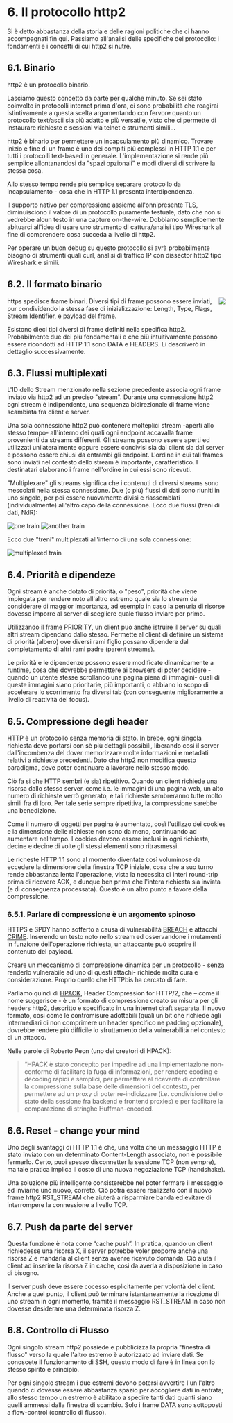 # 6. Il protocollo http2

Si è detto abbastanza della storia e delle ragioni politiche che ci hanno accompagnati fin qui. Passiamo all'analisi delle specifiche del protocollo: i fondamenti e i concetti di cui http2 si nutre.

## 6.1. Binario

http2 è un protocollo binario.

Lasciamo questo concetto da parte per qualche minuto. Se sei stato coinvolto in protocolli internet prima d'ora, ci sono probabilità che reagirai istintivamente a questa scelta argomentando con fervore quanto un protocollo text/ascii sia più adatto e più versatile, visto che ci permette di instaurare richieste e sessioni via telnet e strumenti simili...

http2 è binario per permettere un incapsulamento più dinamico. Trovare inizio e fine di un frame è uno dei compiti più complessi in HTTP 1.1 e per tutti i protocolli text-based in generale. L'implementazione si rende più semplice allontanandosi da "spazi opzionali" e modi diversi di scrivere la stessa cosa.

Allo stesso tempo rende più semplice separare protocollo da incapsulamento - cosa che in HTTP 1.1 presenta interdipendenza.

Il supporto nativo per compressione assieme all'onnipresente TLS, diminuisciono il valore di un protocollo puramente testuale, dato che non si vedrebbe alcun testo in una capture on-the-wire. Dobbiamo semplicemente abituarci all'idea di usare uno strumento di cattura/analisi tipo Wireshark al fine di comprendere cosa succeda a livello di http2.

Per operare un buon debug su questo protocollo si avrà probabilmente bisogno di strumenti quali curl, analisi di traffico IP con dissector http2 tipo Wireshark e simili.

## 6.2. Il formato binario

<img style="float: right;" src="https://raw.githubusercontent.com/bagder/http2-explained/master/images/frame-layout.png" />

https spedisce frame binari. Diversi tipi di frame possono essere inviati, pur condividendo la stessa fase di inizializzazione: Length, Type, Flags, Stream Identifier, e payload del frame.

Esistono dieci tipi diversi di frame definiti nella specifica http2. Probabilmente due dei più fondamentali e che più intuitivamente possono essere ricondotti ad HTTP 1.1 sono DATA e HEADERS. Li descriverò in dettaglio successivamente.

## 6.3. Flussi multiplexati

L'ID dello Stream menzionato nella sezione precedente associa ogni frame inviato via http2 ad un preciso "stream". Durante una connessione http2 ogni stream è indipendente, una sequenza bidirezionale di frame viene scambiata fra client e server.

Una sola connessione http2 può contenere molteplici stream -aperti allo stesso tempo- all'interno dei quali ogni endpoint accavalla frame provenienti da streams differenti. Gli streams possono essere aperti ed utilizzati unilateralmente oppure essere condivisi sia dal client sia dal server e possono essere chiusi da entrambi gli endpoint. L'ordine in cui tali frames sono inviati nel contesto dello stream è importante, caratteristico. I destinatari elaborano i frame nell'ordine in cui essi sono ricevuti.

"Multiplexare" gli streams significa che i contenuti di diversi streams sono mescolati nella stessa connessione. Due (o più) flussi di dati sono riuniti in uno singolo, per poi essere nuovamente divisi e riassemblati (individualmente) all'altro capo della connessione. Ecco due flussi (treni di dati, NdR):

![one train](https://raw.githubusercontent.com/bagder/http2-explained/master/images/train-justin.jpg)
![another train](https://raw.githubusercontent.com/bagder/http2-explained/master/images/train-ikea.jpg)

Ecco due "treni" multiplexati all'interno di una sola connessione:

![multiplexed train](https://raw.githubusercontent.com/bagder/http2-explained/master/images/train-multiplexed.jpg)

## 6.4. Priorità e dipendeze

Ogni stream è anche dotato di priorità, o "peso", priorità che viene impiegata per rendere noto all'altro estremo quale sia lo stream da considerare di maggior importanza, ad esempio in caso la penuria di risorse dovesse imporre al server di scegliere quale flusso inviare per primo.

Utilizzando il frame PRIORITY, un client può anche istruire il server su quali altri stream dipendano dallo stesso. Permette al client di definire un sistema di priorità (albero) ove diversi rami figlio possano dipendere dal completamento di altri rami padre (parent streams).

Le priorità e le dipendenze possono essere modificate dinamicamente a runtime, cosa che dovrebbe permettere ai browsers di poter decidere -quando un utente stesse scrollando una pagina piena di immagini- quali di queste immagini siano prioritarie, più importanti, o abbiano lo scopo di accelerare lo scorrimento fra diversi tab (con conseguente miglioramente a livello di reattività del focus).

## 6.5. Compressione degli header

HTTP è un protocollo senza memoria di stato. In brebe, ogni singola richiesta deve portarsi con sè più dettagli possibili, liberando così il server dall'incombenza del dover memorizzare molte informazioni e metadati relativi a richieste precedenti. Dato che http2 non modifica questo paradigma, deve poter continuare a lavorare nello stesso modo.

Ciò fa si che HTTP sembri (e sia) ripetitivo. Quando un client richiede una risorsa dallo stesso server, come i.e. le immagini di una pagina web, un alto numero di richieste verrò generato, e tali richieste sembreranno tutte molto simili fra di loro. Per tale serie sempre ripetitiva, la compressione sarebbe una benedizione.

Come il numero di oggetti per pagina è aumentato, così l'utilizzo dei cookies e la dimensione delle richieste non sono da meno, continuando ad aumentare nel tempo. I cookies devono essere inclusi in ogni richiesta, decine e decine di volte gli stessi elementi sono ritrasmessi.

Le richeste HTTP 1.1 sono al momento diventate così voluminose da eccedere la dimensione della finestra TCP iniziale, cosa che a suo turno rende abbastanza lenta l'operazione, vista la necessita di interi round-trip prima di ricevere ACK, e dunque ben prima che l'intera richiesta sia inviata (e di conseguenza processata). Questo è un altro punto a favore della compressione.

### 6.5.1. Parlare di compressione è un argomento spinoso

HTTPS e SPDY hanno sofferto a causa di vulnerabilità [BREACH](https://en.wikipedia.org/wiki/BREACH_%28security_exploit%29) e attacchi [CRIME](https://en.wikipedia.org/wiki/CRIME). Inserendo un testo noto nello stream ed osservandone i mutamenti in funzione dell'operazione richiesta, un attaccante può scoprire il contenuto del payload.

Creare un meccanismo di compressione dinamica per un protocollo - senza renderlo vulnerabile ad uno di questi attachi- richiede molta cura e considerazione. Proprio quello che HTTPbis ha cercato di fare.

Parliamo quindi di [HPACK](https://www.rfc-editor.org/rfc/rfc7541.txt), Header Compression for HTTP/2, che – come il nome suggerisce - è un formato di compressione creato su misura per gli headers http2, descritto e specificato in una internet draft separata. Il nuovo formato, cosi come le contromisure adottabili (quali un bit che richiede agli intermediari di non comprimere un header specifico ne padding opzionale), dovrebbe rendere più difficile lo sfruttamento della vulnerabilità nel contesto di un attacco.

Nelle parole di Roberto Peon (uno dei creatori di HPACK):

> “HPACK è stato concepito per impedire ad una implementazione non-conforme
> di facilitare la fuga di informazioni, per rendere ecoding e decoding rapidi
> e semplici, per permettere al ricevente di controllare la compressione sulla
> base delle dimensioni del contesto, per permettere ad un proxy di poter
> re-indicizzare (i.e. condivisione dello stato della sessione fra backend e
> frontend proxies) e per facilitare la comparazione di stringhe Huffman-encoded.

## 6.6. Reset - change your mind

Uno degli svantaggi di HTTP 1.1 è che, una volta che un messaggio HTTP è stato
inviato con un determinato Content-Length associato, non è possibile fermarlo.
Certo, puoi spesso disconnetter la sessione TCP (non sempre), ma tale pratica
implica il costo di una nuova negoziazione TCP (handshake).

Una soluzione più intelligente consisterebbe nel poter fermare il messaggio ed inviarne uno nuovo, correto. Ciò potrà essere realizzato con il nuovo frame http2 RST_STREAM che aiuterà a risparmiare banda ed evitare di interrompere la connessione a livello TCP.

## 6.7. Push da parte del server

Questa funzione è nota come “cache push”. In pratica, quando un client richiedesse una risorsa X, il server potrebbe voler proporre anche una risorsa Z e mandarla al client senza avenre ricevuto domanda. Ciò aiuta il client ad inserire la risorsa Z in cache, così da averla a disposizione in caso di bisogno.

Il server push deve essere cocesso esplicitamente per volontà del client. Anche a quel punto, il client può terminare istantaneamente la ricezione di uno stream in ogni momento, tramite il messaggio RST_STREAM in caso non dovesse desiderare una determinata risorza Z.

## 6.8. Controllo di Flusso

Ogni singolo stream http2 possiede e pubblicizza la propria "finestra di flusso" verso la quale l'altro estremo è autorizzato ad inviare dati. Se conoscete il funzionamento di SSH, questo modo di fare è in linea con lo stesso spirito e principio.

Per ogni singolo stream i due estremi devono potersi avvertire l'un l'altro quando ci dovesse essere abbastanza spazio per accogliere dati in entrata; allo stesso tempo un estremo è abilitato a spedire tanti dati quanti siano quelli ammessi dalla finestra di scambio. Solo i frame DATA sono sottoposti a flow-control (controllo di flusso).

